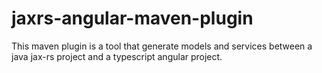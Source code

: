 # jaxrs-angular-maven-plugin

This maven plugin is a tool that generate models and services between a java jax-rs project and a typescript angular project.